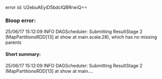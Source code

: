 error id: U2ebuAEyiD5bdcIQBRrwiQ==
### Bloop error:

25/06/17 15:12:09 INFO DAGScheduler: Submitting ResultStage 2 (MapPartitionsRDD[13] at show at main.scala:28), which has no missing parents
#### Short summary: 

25/06/17 15:12:09 INFO DAGScheduler: Submitting ResultStage 2 (MapPartitionsRDD[13] at show at main....